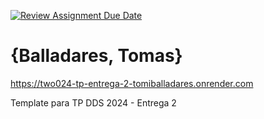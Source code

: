 [![Review Assignment Due Date](https://classroom.github.com/assets/deadline-readme-button-24ddc0f5d75046c5622901739e7c5dd533143b0c8e959d652212380cedb1ea36.svg)](https://classroom.github.com/a/DLC4WqXm)
# {Balladares, Tomas}

https://two024-tp-entrega-2-tomiballadares.onrender.com

Template para TP DDS 2024 - Entrega 2
